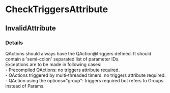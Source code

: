 ﻿---  
uid: Validator_3_2_3  
---

# CheckTriggersAttribute

## InvalidAttribute

### Details

QActions should always have the QAction@triggers defined. It should contain a 'semi\-colon' separated list of parameter IDs.  
Exceptions are to be made in following cases:  
 \- Precompiled QActions: no triggers attribute required.  
 \- QActions triggered by multi\-threaded timers: no triggers attribute required.  
 \- QAction using the options\="group": triggers required but refers to Groups instead of Params.
